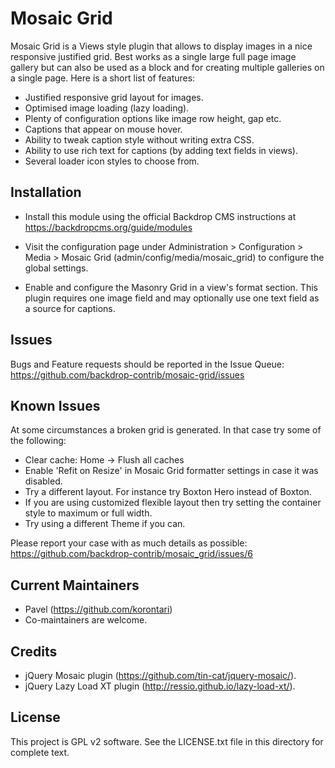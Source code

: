 Mosaic Grid
===========

Mosaic Grid is a Views style plugin that allows to display images in a nice responsive justified grid.
Best works as a single large full page image gallery but can also be used as a block and for creating multiple galleries on a single page.
Here is a short list of features:

- Justified responsive grid layout for images.
- Optimised image loading (lazy loading).
- Plenty of configuration options like image row height, gap etc.
- Captions that appear on mouse hover.
- Ability to tweak caption style without writing extra CSS.
- Ability to use rich text for captions (by adding text fields in views).
- Several loader icon styles to choose from.


Installation
------------

- Install this module using the official Backdrop CMS instructions at
  https://backdropcms.org/guide/modules

- Visit the configuration page under Administration > Configuration > Media >
  Mosaic Grid (admin/config/media/mosaic_grid) to configure the global
  settings.

- Enable and configure the Masonry Grid in a view's format section. This plugin requires
  one image field and may optionally use one text field as a source for captions.


Issues
------

Bugs and Feature requests should be reported in the Issue Queue:
https://github.com/backdrop-contrib/mosaic-grid/issues

Known Issues
------------

At some circumstances a broken grid is generated. In that case try some of the following:
- Clear cache: Home -> Flush all caches
- Enable 'Refit on Resize' in Mosaic Grid formatter settings in case it was disabled.
- Try a different layout. For instance try Boxton Hero instead of Boxton.
- If you are using customized flexible layout then try setting the container style to maximum or full width.
- Try using a different Theme if you can.

Please report your case with as much details as possible:
https://github.com/backdrop-contrib/mosaic_grid/issues/6

Current Maintainers
-------------------

- Pavel (https://github.com/korontari)
- Co-maintainers are welcome.

Credits
-------

- jQuery Mosaic plugin (https://github.com/tin-cat/jquery-mosaic/).
- jQuery Lazy Load XT plugin (http://ressio.github.io/lazy-load-xt/).

License
-------

This project is GPL v2 software. See the LICENSE.txt file in this directory for
complete text.

